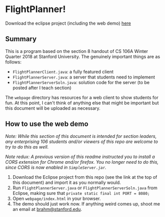 # FlightPlanner!

Download the eclipse project (including the web demo) [here](https://github.com/brahmcapoor/CS106-teaching-materials/raw/master/CS106A/FlightPlanner/download.zip)

## Summary

This is a program based on the section 8 handout of CS 106A Winter Quarter 2018 at Stanford University. The genuinely important things are as follows:

* `FlightPlannerClient.java`: a fully featured client
* `FlightPlannerServer.java`: a server that students need to implement
* `FlightPlannerServerSoln.java`: solution code for the server (to be posted after I teach section)

The `webpage` directory has resources for a web client to show students for fun. At this point, I can't think of anything else that might be important but this document will be uploaded as necessary. 

## How to use the web demo
_Note: While this section of this document is intended for section leaders, any enterprising 106 students and/or viewers of this repo are welcome to try to do this as well._


_Note redux: A previous version of this readme instructed you to install a CORS extension for Chrome and/or firefox. You no longer need to do this, since CORS is now enabled in `SimpleServer.jar`._

1) Download the Eclipse project from this repo (see the link at the top of this document) and import it as you normally would.
2) Run `FlightPlannerServer.java` or `FlightPlannerServerSoln.java` from Eclipse, making sure that `private static final int PORT = 8080;`
3) Open `webpage/index.html` in your browser.
4) The demo should just work now. If anything weird comes up, shoot me an email at brahm@stanford.edu. 
